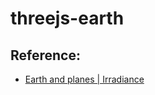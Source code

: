 # threejs-earth
## Reference:
- [Earth and planes | Irradiance](https://www.youtube.com/watch?v=wHjmwEcz4cM)
